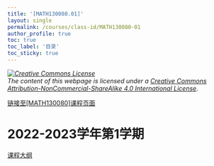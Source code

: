 ```yaml
---
title: '[MATH130080.01]'
layout: single
permalink: /courses/class-id/MATH130080-01
author_profile: true
toc: true
toc_label: '目录'
toc_sticky: true
---
```


<div class='notice--warning'>
	<p><i><a rel='license' href='http://creativecommons.org/licenses/by-nc-sa/4.0/'><img alt='Creative Commons License' style='border-width:0' src='https://i.creativecommons.org/l/by-nc-sa/4.0/88x31.png' /></a><br /> The content of this webpage is licensed under a <a rel='license' href='http://creativecommons.org/licenses/by-nc-sa/4.0/'>Creative Commons Attribution-NonCommercial-ShareAlike 4.0 International License</a>.</i></p>
</div>

<a href='https://fdu-math.github.io/courses/MATH130080'>链接至[MATH130080]课程页面<a>

# 2022-2023学年第1学期

<a href='https://fdu-math.github.io/courses/syllabus/MATH130080.01-2022-2023-1 (Encrypted).pdf'>课程大纲</a>